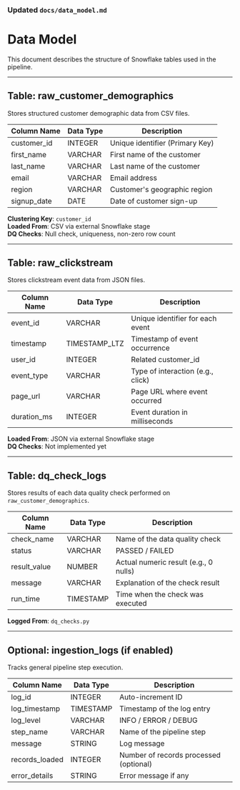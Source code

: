 

### Updated `docs/data_model.md`


# Data Model

This document describes the structure of Snowflake tables used in the pipeline.

---

## Table: raw_customer_demographics

Stores structured customer demographic data from CSV files.

| Column Name   | Data Type | Description                          |
|---------------|-----------|--------------------------------------|
| customer_id   | INTEGER   | Unique identifier (Primary Key)      |
| first_name    | VARCHAR   | First name of the customer           |
| last_name     | VARCHAR   | Last name of the customer            |
| email         | VARCHAR   | Email address                        |
| region        | VARCHAR   | Customer's geographic region         |
| signup_date   | DATE      | Date of customer sign-up             |

**Clustering Key**: `customer_id`  
**Loaded From**: CSV via external Snowflake stage  
**DQ Checks**: Null check, uniqueness, non-zero row count

---

## Table: raw_clickstream

Stores clickstream event data from JSON files.

| Column Name   | Data Type     | Description                          |
|---------------|---------------|--------------------------------------|
| event_id      | VARCHAR       | Unique identifier for each event     |
| timestamp     | TIMESTAMP_LTZ | Timestamp of event occurrence        |
| user_id       | INTEGER       | Related customer_id                  |
| event_type    | VARCHAR       | Type of interaction (e.g., click)    |
| page_url      | VARCHAR       | Page URL where event occurred        |
| duration_ms   | INTEGER       | Event duration in milliseconds       |

**Loaded From**: JSON via external Snowflake stage  
**DQ Checks**: Not implemented yet

---

## Table: dq_check_logs

Stores results of each data quality check performed on `raw_customer_demographics`.

| Column Name   | Data Type | Description                               |
|---------------|-----------|-------------------------------------------|
| check_name    | VARCHAR   | Name of the data quality check            |
| status        | VARCHAR   | PASSED / FAILED                           |
| result_value  | NUMBER    | Actual numeric result (e.g., 0 nulls)     |
| message       | VARCHAR   | Explanation of the check result           |
| run_time      | TIMESTAMP | Time when the check was executed          |

**Logged From**: `dq_checks.py`

---

## Optional: ingestion_logs (if enabled)

Tracks general pipeline step execution.

| Column Name     | Data Type | Description                            |
|-----------------|-----------|----------------------------------------|
| log_id          | INTEGER   | Auto-increment ID                      |
| log_timestamp   | TIMESTAMP | Timestamp of the log entry             |
| log_level       | VARCHAR   | INFO / ERROR / DEBUG                   |
| step_name       | VARCHAR   | Name of the pipeline step              |
| message         | STRING    | Log message                            |
| records_loaded  | INTEGER   | Number of records processed (optional) |
| error_details   | STRING    | Error message if any                   |
